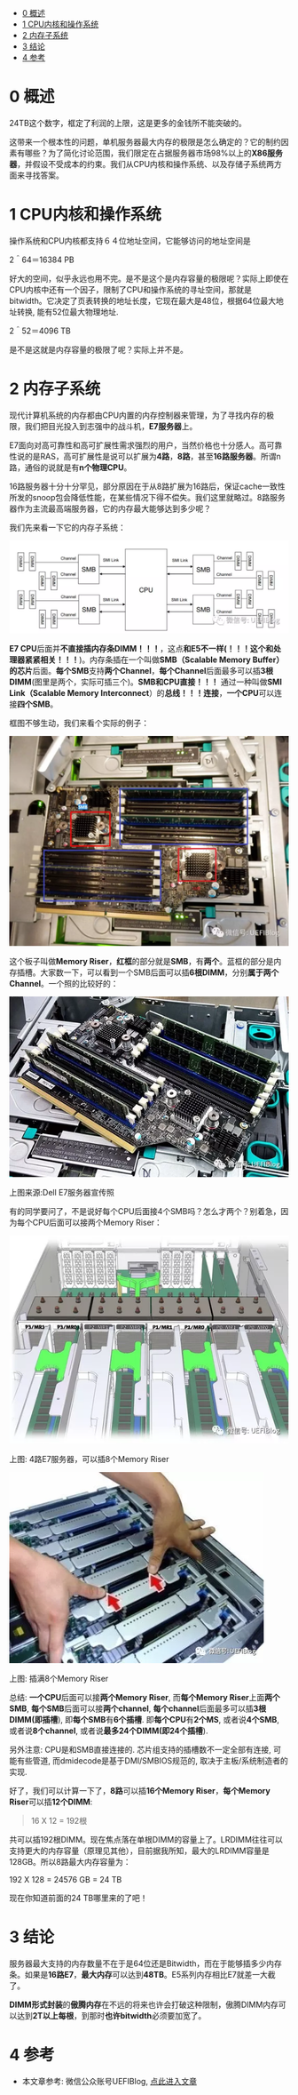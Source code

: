 
<!-- @import "[TOC]" {cmd="toc" depthFrom=1 depthTo=6 orderedList=false} -->

<!-- code_chunk_output -->

* [0 概述](#0-概述)
* [1 CPU内核和操作系统](#1-cpu内核和操作系统)
* [2 内存子系统](#2-内存子系统)
* [3 结论](#3-结论)
* [4 参考](#4-参考)

<!-- /code_chunk_output -->

# 0 概述

24TB这个数字，框定了利润的上限，这是更多的金钱所不能突破的。

这带来一个根本性的问题，单机服务器最大内存的极限是怎么确定的？它的制约因素有哪些？为了简化讨论范围，我们限定在占据服务器市场98%以上的**X86服务器**，并假设不受成本的约束。我们从CPU内核和操作系统、以及存储子系统两方面来寻找答案。

# 1 CPU内核和操作系统

操作系统和CPU内核都支持６４位地址空间，它能够访问的地址空间是

2＾64＝16384 PB

好大的空间，似乎永远也用不完。是不是这个是内存容量的极限呢？实际上即使在CPU内核中还有一个因子，限制了CPU和操作系统的寻址空间，那就是bitwidth。它决定了页表转换的地址长度，它现在最大是48位，根据64位最大地址转换, 能有52位最大物理地址.

2＾52＝4096 TB

是不是这就是内存容量的极限了呢？实际上并不是。

# 2 内存子系统

现代计算机系统的内存都由CPU内置的内存控制器来管理，为了寻找内存的极限，我们把目光投入到志强中的战斗机，**E7服务器**上。

E7面向对高可靠性和高可扩展性需求强烈的用户，当然价格也十分感人。高可靠性说的是RAS，高可扩展性是说可以扩展为**4路**，**8路**，甚至**16路服务器**。所谓n路，通俗的说就是有**n个物理CPU**。

16路服务器十分十分罕见，部分原因在于从8路扩展为16路后，保证cache一致性所发的snoop包会降低性能，在某些情况下得不偿失。我们这里就略过。8路服务器作为主流最高端服务器，它的内存最大能够达到多少呢？

我们先来看一下它的内存子系统：

![](./images/2019-04-18-22-31-01.png)

**E7 CPU**后面并**不直接插内存条DIMM！！！**，这点**和E5不一样(！！！这个和处理器紧紧相关！！！**)。内存条插在一个叫做**SMB（Scalable Memory Buffer）的芯片**后面。**每个SMB**支持**两个Channel**，**每个Channel**后面最多可以插**3根DIMM**(图里是两个，实际可插三个)。**SMB和CPU直接！！！** 通过一种叫做**SMI Link（Scalable Memory Interconnect**）的**总线！！！连接**，**一个CPU**可以连接**四个SMB**。

框图不够生动，我们来看个实际的例子：

![](./images/2019-04-18-22-33-57.png)

这个板子叫做**Memory Riser**，**红框**的部分就是**SMB**，有**两个**。蓝框的部分是内存插槽。大家数一下，可以看到一个SMB后面可以插**6根DIMM**，分别**属于两个Channel**。一个照的比较好的：

![](./images/2019-04-18-22-35-06.png)

上图来源:Dell E7服务器宣传照

有的同学要问了，不是说好每个CPU后面接4个SMB吗？怎么才两个？别着急，因为每个CPU后面可以接两个Memory Riser：

![](./images/2019-04-18-22-36-00.png)

上图: 4路E7服务器，可以插8个Memory Riser

![](./images/2019-04-18-22-36-30.png)

上图: 插满8个Memory Riser

总结: **一个CPU**后面可以接**两个Memory Riser**, 而**每个Memory Riser**上面**两个SMB**, **每个SMB**后面可以接**两个channel**, **每个channel**后面最多可以插**3根DIMM(即插槽**), 即**每个SMB**有**6个插槽**. 即**每个CPU**有**2个MS**, 或者说**4个SMB**, 或者说**8个channel**, 或者说**最多24个DIMM(即24个插槽**). 

另外注意: CPU是和SMB直接连接的. 芯片组支持的插槽数不一定全部有连接, 可能有些管道, 而dmidecode是基于DMI/SMBIOS规范的, 取决于主板/系统制造者的实现.

好了，我们可以计算一下了，**8路**可以插**16个Memory Riser**，**每个Memory Riser**可以插**12个DIMM**:

>16 X 12 = 192根

共可以插192根DIMM。现在焦点落在单根DIMM的容量上了。LRDIMM往往可以支持更大的内存容量（原理见其他），目前据我所知，最大的LRDIMM容量是128GB。所以8路最大内存容量为：

192 X 128 = 24576 GB = 24 TB

现在你知道前面的24 TB哪里来的了吧！

# 3 结论

服务器最大支持的内存数量不在于是64位还是Bitwidth，而在于能够插多少内存条。如果是**16路E7**，**最大内存**可以达到**48TB**。E5系列内存相比E7就差一大截了。

**DIMM形式封装**的**傲腾内存**在不远的将来也许会打破这种限制，傲腾DIMM内存可以达到**2T以上每根**，到那时**也许bitwidth**必须要加宽了。

# 4 参考

- 本文章参考: 微信公众账号UEFIBlog, [点此进入文章](https://mp.weixin.qq.com/s?__biz=MzI2NDYwMDAxOQ==&mid=2247484239&idx=1&sn=7de79a00bcfcb0732b27d946e0c78258&chksm=eaab63f3dddceae5dacdd78547b5ee1a9ea43d217c7aec3a117d51ff5d59155422564251c1cb&mpshare=1&scene=1&srcid=#rd)
